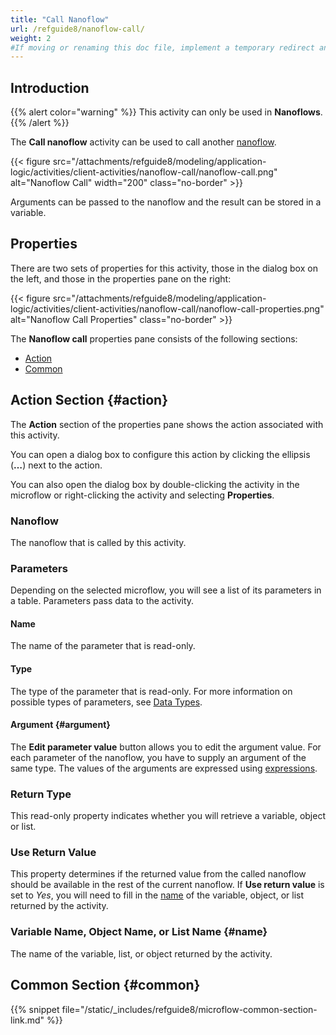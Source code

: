 ```yaml
---
title: "Call Nanoflow"
url: /refguide8/nanoflow-call/
weight: 2
#If moving or renaming this doc file, implement a temporary redirect and let the respective team know they should update the URL in the product. See Mapping to Products for more details.
---
```


## Introduction

{{% alert color="warning" %}}
This activity can only be used in **Nanoflows**.
{{% /alert %}}

The **Call nanoflow** activity can be used to call another [nanoflow](/refguide8/nanoflows/). 

{{< figure src="/attachments/refguide8/modeling/application-logic/activities/client-activities/nanoflow-call/nanoflow-call.png" alt="Nanoflow Call"   width="200"  class="no-border" >}}

Arguments can be passed to the nanoflow and the result can be stored in a variable.

## Properties

There are two sets of properties for this activity, those in the dialog box on the left, and those in the properties pane on the right:

{{< figure src="/attachments/refguide8/modeling/application-logic/activities/client-activities/nanoflow-call/nanoflow-call-properties.png" alt="Nanoflow Call Properties" class="no-border" >}}

The **Nanoflow call** properties pane consists of the following sections:

* [Action](#action)
* [Common](#common)

## Action Section {#action}

The **Action** section of the properties pane shows the action associated with this activity.

You can open a dialog box to configure this action by clicking the ellipsis (**…**) next to the action.

You can also open the dialog box by double-clicking the activity in the microflow or right-clicking the activity and selecting **Properties**.

### Nanoflow

The nanoflow that is called by this activity.

### Parameters

Depending on the selected microflow, you will see a list of its parameters in a table. Parameters pass data to the activity. 

#### Name

The name of the parameter that is read-only.

#### Type

The type of the parameter that is read-only. For more information on possible types of parameters, see [Data Types](/refguide8/data-types/).

#### Argument {#argument}

The **Edit parameter value** button allows you to edit the argument value. For each parameter of the nanoflow, you have to supply an argument of the same type. The values of the arguments are expressed using [expressions](/refguide8/expressions/).

### Return Type

This read-only property indicates whether you will retrieve a variable, object or list. 

### Use Return Value

This property determines if the returned value from the called nanoflow should be available in the rest of the current nanoflow. If **Use return value** is set to *Yes*, you will need to fill in the [name](#name) of the variable, object, or list returned by the activity.

### Variable Name, Object Name, or List Name {#name}

The name of the variable, list, or object returned by the activity.

## Common Section {#common}

{{% snippet file="/static/_includes/refguide8/microflow-common-section-link.md" %}}
